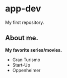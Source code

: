 # app-dev
My first repository.
## About me.
**My favorite series/movies.**
- Gran Turismo
- Start-Up
- Oppenheimer
